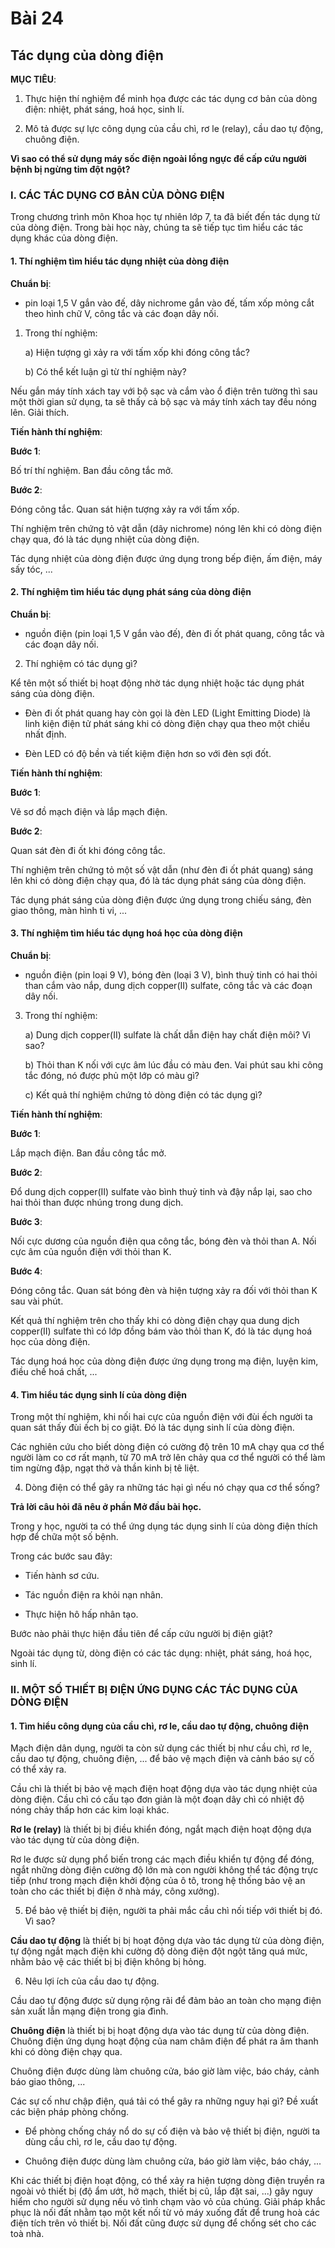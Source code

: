 # Bài 24
## Tác dụng của dòng điện

**MỤC TIÊU**:

1.  Thực hiện thí nghiệm để minh họa được các tác dụng cơ bản của dòng điện: nhiệt, phát sáng, hoá học, sinh lí.

2.  Mô tả được sự lực công dụng của cầu chì, rơ le (relay), cầu dao tự động, chuông điện.

**Vì sao có thể sử dụng máy sốc điện ngoài lồng ngực để cấp cứu người bệnh bị ngừng tim đột ngột?**

### I. CÁC TÁC DỤNG CƠ BẢN CỦA DÒNG ĐIỆN

Trong chương trình môn Khoa học tự nhiên lớp 7, ta đã biết đến tác dụng từ của dòng điện. Trong bài học này, chúng ta sẽ tiếp tục tìm hiểu các tác dụng khác của dòng điện.

#### 1. Thí nghiệm tìm hiểu tác dụng nhiệt của dòng điện

**Chuẩn bị**:

*   pin loại 1,5 V gắn vào đế, dây nichrome gắn vào đế, tấm xốp mỏng cắt theo hình chữ V, công tắc và các đoạn dây nối.

1.  Trong thí nghiệm:

    a) Hiện tượng gì xảy ra với tấm xốp khi đóng công tắc?

    b) Có thể kết luận gì từ thí nghiệm này?

Nếu gắn máy tính xách tay với bộ sạc và cắm vào ổ điện trên tường thì sau một thời gian sử dụng, ta sẽ thấy cả bộ sạc và máy tính xách tay đều nóng lên. Giải thích.

**Tiến hành thí nghiệm**:

**Bước 1**:

Bố trí thí nghiệm. Ban đầu công tắc mở.

**Bước 2**:

Đóng công tắc. Quan sát hiện tượng xảy ra với tấm xốp.

Thí nghiệm trên chứng tỏ vật dẫn (dây nichrome) nóng lên khi có dòng điện chạy qua, đó là tác dụng nhiệt của dòng điện.

Tác dụng nhiệt của dòng điện được ứng dụng trong bếp điện, ấm điện, máy sấy tóc, ...

#### 2. Thí nghiệm tìm hiểu tác dụng phát sáng của dòng điện

**Chuẩn bị**:

*   nguồn điện (pin loại 1,5 V gắn vào đế), đèn đi ốt phát quang, công tắc và các đoạn dây nối.

2.  Thí nghiệm có tác dụng gì?

Kể tên một số thiết bị hoạt động nhờ tác dụng nhiệt hoặc tác dụng phát sáng của dòng điện.

*   Đèn đi ốt phát quang hay còn gọi là đèn LED (Light Emitting Diode) là linh kiện điện tử phát sáng khi có dòng điện chạy qua theo một chiều nhất định.

*   Đèn LED có độ bền và tiết kiệm điện hơn so với đèn sợi đốt.

**Tiến hành thí nghiệm**:

**Bước 1**:

Vẽ sơ đồ mạch điện và lắp mạch điện.

**Bước 2**:

Quan sát đèn đi ốt khi đóng công tắc.

Thí nghiệm trên chứng tỏ một số vật dẫn (như đèn đi ốt phát quang) sáng lên khi có dòng điện chạy qua, đó là tác dụng phát sáng của dòng điện.

Tác dụng phát sáng của dòng điện được ứng dụng trong chiếu sáng, đèn giao thông, màn hình ti vi, ...

#### 3. Thí nghiệm tìm hiểu tác dụng hoá học của dòng điện

**Chuẩn bị**:

*   nguồn điện (pin loại 9 V), bóng đèn (loại 3 V), bình thuỷ tinh có hai thỏi than cắm vào nắp, dung dịch copper(II) sulfate, công tắc và các đoạn dây nối.

3.  Trong thí nghiệm:

    a) Dung dịch copper(II) sulfate là chất dẫn điện hay chất điện môi? Vì sao?

    b) Thỏi than K nối với cực âm lúc đầu có màu đen. Vai phút sau khi công tắc đóng, nó được phủ một lớp có màu gì?

    c) Kết quả thí nghiệm chứng tỏ dòng điện có tác dụng gì?

**Tiến hành thí nghiệm**:

**Bước 1**:

Lắp mạch điện. Ban đầu công tắc mở.

**Bước 2**:

Đổ dung dịch copper(II) sulfate vào bình thuỷ tinh và đậy nắp lại, sao cho hai thỏi than được nhúng trong dung dịch.

**Bước 3**:

Nối cực dương của nguồn điện qua công tắc, bóng đèn và thỏi than A. Nối cực âm của nguồn điện với thỏi than K.

**Bước 4**:

Đóng công tắc. Quan sát bóng đèn và hiện tượng xảy ra đối với thỏi than K sau vài phút.

Kết quả thí nghiệm trên cho thấy khi có dòng điện chạy qua dung dịch copper(II) sulfate thì có lớp đồng bám vào thỏi than K, đó là tác dụng hoá học của dòng điện.

Tác dụng hoá học của dòng điện được ứng dụng trong mạ điện, luyện kim, điều chế hoá chất, ...

#### 4. Tìm hiểu tác dụng sinh lí của dòng điện

Trong một thí nghiệm, khi nối hai cực của nguồn điện với đùi ếch người ta quan sát thấy đùi ếch bị co giật. Đó là tác dụng sinh lí của dòng điện.

Các nghiên cứu cho biết dòng điện có cường độ trên 10 mA chạy qua cơ thể người làm co cơ rất mạnh, từ 70 mA trở lên chảy qua cơ thể người có thể làm tim ngừng đập, ngạt thở và thần kinh bị tê liệt.

4.  Dòng điện có thể gây ra những tác hại gì nếu nó chạy qua cơ thể sống?

**Trả lời câu hỏi đã nêu ở phần Mở đầu bài học.**

Trong y học, người ta có thể ứng dụng tác dụng sinh lí của dòng điện thích hợp để chữa một số bệnh.

Trong các bước sau đây:

*   Tiến hành sơ cứu.

*   Tác nguồn điện ra khỏi nạn nhân.

*   Thực hiện hô hấp nhân tạo.

Bước nào phải thực hiện đầu tiên để cấp cứu người bị điện giật?

Ngoài tác dụng từ, dòng điện có các tác dụng: nhiệt, phát sáng, hoá học, sinh lí.

### II. MỘT SỐ THIẾT BỊ ĐIỆN ỨNG DỤNG CÁC TÁC DỤNG CỦA DÒNG ĐIỆN

#### 1. Tìm hiểu công dụng của cầu chì, rơ le, cầu dao tự động, chuông điện

Mạch điện dân dụng, người ta còn sử dụng các thiết bị như cầu chì, rơ le, cầu dao tự động, chuông điện, ... để bảo vệ mạch điện và cảnh báo sự cố có thể xảy ra.

Cầu chì là thiết bị bảo vệ mạch điện hoạt động dựa vào tác dụng nhiệt của dòng điện. Cầu chì có cấu tạo đơn giản là một đoạn dây chì có nhiệt độ nóng chảy thấp hơn các kim loại khác.

**Rơ le (relay)** là thiết bị bị điều khiển đóng, ngắt mạch điện hoạt động dựa vào tác dụng từ của dòng điện.

Rơ le được sử dụng phổ biến trong các mạch điều khiển tự động để đóng, ngắt những dòng điện cường độ lớn mà con người không thể tác động trực tiếp (như trong mạch điện khởi động của ô tô, trong hệ thống bảo vệ an toàn cho các thiết bị điện ở nhà máy, công xưởng).

5.  Để bảo vệ thiết bị điện, người ta phải mắc cầu chì nối tiếp với thiết bị đó. Vì sao?

**Cầu dao tự động** là thiết bị bị hoạt động dựa vào tác dụng từ của dòng điện, tự động ngắt mạch điện khi cường độ dòng điện đột ngột tăng quá mức, nhằm bảo vệ các thiết bị bị điện không bị hỏng.

6.  Nêu lợi ích của cầu dao tự động.

Cầu dao tự động được sử dụng rộng rãi để đảm bảo an toàn cho mạng điện sản xuất lẫn mạng điện trong gia đình.

**Chuông điện** là thiết bị bị hoạt động dựa vào tác dụng từ của dòng điện. Chuông điện ứng dụng hoạt động của nam châm điện để phát ra âm thanh khi có dòng điện chạy qua.

Chuông điện được dùng làm chuông cửa, báo giờ làm việc, báo cháy, cảnh báo giao thông, ...

Các sự cố như chập điện, quá tải có thể gây ra những nguy hại gì? Đề xuất các biện pháp phòng chống.

*   Để phòng chống cháy nổ do sự cố điện và bảo vệ thiết bị điện, người ta dùng cầu chì, rơ le, cầu dao tự động.

*   Chuông điện được dùng làm chuông cửa, báo giờ làm việc, báo cháy, ...

Khi các thiết bị điện hoạt động, có thể xảy ra hiện tượng dòng điện truyền ra ngoài vỏ thiết bị (độ ẩm ướt, hở mạch, thiết bị cũ, lắp đặt sai, ...) gây nguy hiểm cho người sử dụng nếu vỏ tình chạm vào vỏ của chúng. Giải pháp khắc phục là nối đất nhằm tạo một kết nối từ vỏ máy xuống đất để trung hoà các điện tích trên vỏ thiết bị. Nối đất cũng được sử dụng để chống sét cho các toà nhà.
